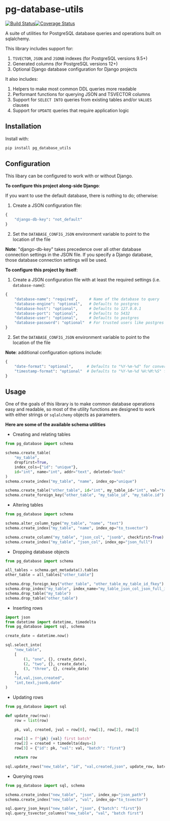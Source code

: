 # pg-database-utils

[![Build Status](https://travis-ci.org/consbio/pg-database-utils.png?branch=master)](https://travis-ci.org/consbio/pg-database-utils)[![Coverage Status](https://coveralls.io/repos/github/consbio/pg-database-utils/badge.svg?branch=master)](https://coveralls.io/github/consbio/pg-database-utils?branch=master)

A suite of utilities for PostgreSQL database queries and operations built on sqlalchemy.

This library includes support for:
1. `TSVECTOR`, `JSON` and `JSONB` indexes (for PostgreSQL versions 9.5+)
2. Generated columns (for PostgreSQL versions 12+)
3. Optional Django database configuration for Django projects

It also includes:
1. Helpers to make most common DDL queries more readable
2. Performant functions for querying JSON and TSVECTOR columns
3. Support for `SELECT INTO` queries from existing tables and/or `VALUES` clauses
4. Support for `UPDATE` queries that require application logic


## Installation
Install with:
```bash
pip install pg_database_utils
```

## Configuration

This libary can be configured to work with or without Django.

**To configure this project along-side Django**:

If you want to use the default database, there is nothing to do; otherwise:
1. Create a JSON configuration file:
```python
{
    "django-db-key": "not_default"
}
```
2. Set the `DATABASE_CONFIG_JSON` environment variable to point to the location of the file

**Note**: "django-db-key" takes precedence over all other database connection settings in the JSON file.
If you specify a Django database, those database connection settings will be used.

**To configure this project by itself**:

1. Create a JSON configuration file with at least the required settings (i.e. `database-name`):
```python
{
    "database-name": "required",     # Name of the database to query
    "database-engine": "optional",   # Defaults to postgres
    "database-host": "optional",     # Defaults to 127.0.0.1
    "database-port": "optional",     # Defaults to 5432
    "database-user": "optional",     # Defaults to postgres
    "database-password": "optional"  # For trusted users like postgres
}
```
2. Set the `DATABASE_CONFIG_JSON` environment variable to point to the location of the file

**Note**: additional configuration options include:
```python
{
    "date-format": "optional",      # Defaults to "%Y-%m-%d" for converting date strings
    "timestamp-format": "optional"  # Defaults to "%Y-%m-%d %H:%M:%S" for converting datetime strings
}
```

## Usage

One of the goals of this library is to make common database operations easy and readable,
so most of the utility functions are designed to work with either strings or `sqlalchemy` objects as parameters.

**Here are some of the available schema utilities**

* Creating and relating tables
```python
from pg_database import schema

schema.create_table(
    "my_table",
    dropfirst=True,
    index_cols={"id": "unique"},
    id="int", name="int", addr="text", deleted="bool"
)
schema.create_index("my_table", "name", index_op="unique")

schema.create_table("other_table", id="int", my_table_id="int", val="text")
schema.create_foreign_key("other_table", "my_table_id", "my_table.id")
```
* Altering tables
```python
from pg_database import schema

schema.alter_column_type("my_table", "name", "text")
schema.create_index("my_table", "name", index_op="to_tsvector")

schema.create_column("my_table", "json_col", "jsonb", checkfirst=True)
schema.create_index("my_table", "json_col", index_op="json_full")
```
* Dropping database objects
```python
from pg_database import schema

all_tables = schema.get_metadata().tables
other_table = all_tables["other_table"]

schema.drop_foreign_key("other_table", "other_table_my_table_id_fkey")
schema.drop_index("my_table", index_name="my_table_json_col_json_full_idx")
schema.drop_table("my_table")
schema.drop_table("other_table")
```
* Inserting rows
```python
import json
from datetime import datetime, timedelta
from pg_database import sql, schema

create_date = datetime.now()

sql.select_into(
    "new_table",
    [
        (1, "one", {}, create_date),
        (2, "two", {}, create_date),
        (3, "three", {}, create_date)
    ],
    "id,val,json,created",
    "int,text,jsonb,date"
)
```
* Updating rows
```python
from pg_database import sql

def update_row(row):
    row = list(row)

    pk, val, created, jval = row[0], row[1], row[2], row[3]

    row[1] = f"{pk} {val} first batch"
    row[2] = created + timedelta(days=1)
    row[3] = {"id": pk, "val": val, "batch": "first"}

    return row

sql.update_rows("new_table", "id", "val,created,json", update_row, batch_size=3)
```
* Querying rows
```python
from pg_database import sql, schema

schema.create_index("new_table", "json", index_op="json_path")
schema.create_index("new_table", "val", index_op="to_tsvector")

sql.query_json_keys("new_table", "json", {"batch": "first"})
sql.query_tsvector_columns("new_table", "val", "batch first")
```
